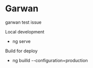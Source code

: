 # Garwan
garwan test issue

Local development
- ng serve

Build for deploy 
- ng builld --configuration=production
